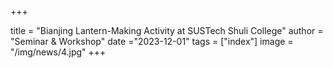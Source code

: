 +++

title = "Bianjing Lantern-Making Activity at SUSTech Shuli College"
author = "Seminar & Workshop"
date ="2023-12-01"
tags = ["index"]
image =  "/img/news/4.jpg"
+++

